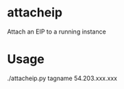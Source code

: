attacheip
=========

Attach an EIP to a running instance

Usage
=========
 ./attacheip.py tagname 54.203.xxx.xxx
